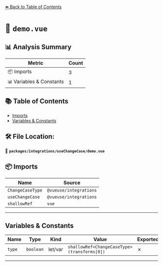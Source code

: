 [⬅️ Back to Table of Contents](../../../index.md)

# 📄 `demo.vue`

## 📊 Analysis Summary

| Metric | Count |
|--------|-------|
| 📦 Imports | 3 |
| 📊 Variables & Constants | 1 |

## 📚 Table of Contents

- [Imports](#imports)
- [Variables & Constants](#variables-constants)

## 🛠️ File Location:
📂 **`packages/integrations/useChangeCase/demo.vue`**

## 📦 Imports

| Name | Source |
|------|--------|
| `ChangeCaseType` | `@vueuse/integrations` |
| `useChangeCase` | `@vueuse/integrations` |
| `shallowRef` | `vue` |


---

## Variables & Constants

| Name | Type | Kind | Value | Exported |
|------|------|------|-------|----------|
| `type` | `boolean` | let/var | `shallowRef<ChangeCaseType>(transforms[0])` | ✗ |


---
